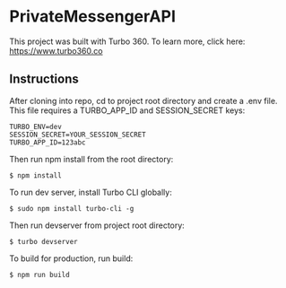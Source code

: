# PrivateMessengerAPI

This project was built with Turbo 360. To learn more, click here: https://www.turbo360.co

## Instructions
After cloning into repo, cd to project root directory and create a .env file. This file requires a TURBO_APP_ID and SESSION_SECRET keys:

```
TURBO_ENV=dev
SESSION_SECRET=YOUR_SESSION_SECRET
TURBO_APP_ID=123abc
```

Then run npm install from the root directory:

```
$ npm install
```

To run dev server, install Turbo CLI globally:

```
$ sudo npm install turbo-cli -g
```

Then run devserver from project root directory:

```
$ turbo devserver
```

To build for production, run build:

```
$ npm run build
```

